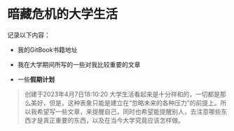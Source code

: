 # 暗藏危机的大学生活
记录以下内容：

- 我的GitBook书籍地址

- 我在大学期间所写的一些对我比较重要的文章

- 一些**假期计划**

> 创建于2023年4月7日18:10:20
> 大学生活看起来是十分祥和的，一切都是那么美好，但是，这种表象只能是建立在“忽略未来的各种压力”的前提上。所以我希望写一些文章，来提醒自己，同时也希望能提醒别人，去注意哪些东西才是真正重要的东西，以及在当今大学究竟应该怎样做。
